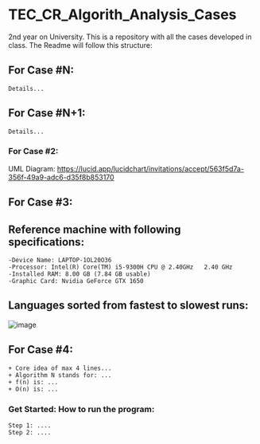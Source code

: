 # TEC_CR_Algorith_Analysis_Cases

2nd year on University. This is a repository with all the cases developed in class. The Readme will follow this structure:

## For Case #N:
    Details...

## For Case #N+1:
    Details...


### For Case #2:
UML Diagram: https://lucid.app/lucidchart/invitations/accept/563f5d7a-356f-49a9-adc6-d35f8b853170

## For Case #3:

## Reference machine with following specifications:

    -Device Name: LAPTOP-1OL20O36
    -Processor: Intel(R) Core(TM) i5-9300H CPU @ 2.40GHz   2.40 GHz
    -Installed RAM: 8.00 GB (7.84 GB usable)
    -Graphic Card: Nvidia GeForce GTX 1650

## Languages sorted from fastest to slowest runs:

![image](https://user-images.githubusercontent.com/72276020/110536306-ee132e80-80e6-11eb-8144-b94d1188b741.png)

## For Case #4:
    + Core idea of max 4 lines...
    + Algorithm N stands for: ...
    + f(n) is: ...
    + O(n) is: ...
    
### Get Started: How to run the program:
    Step 1: ....
    Step 2: ....




